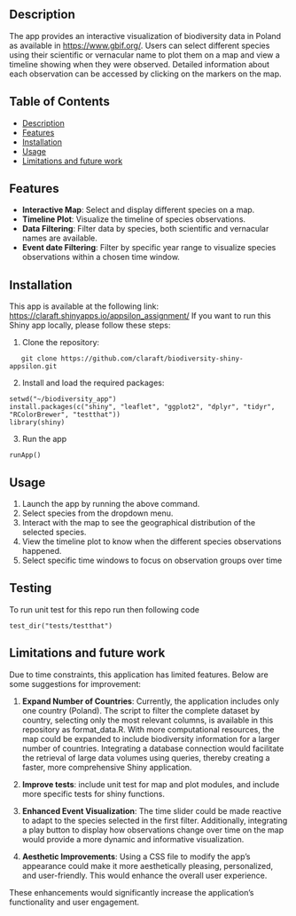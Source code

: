 ## Description

The app provides an interactive visualization of biodiversity data in
Poland as available in <https://www.gbif.org/>. Users can select
different species using their scientific or vernacular name to plot them
on a map and view a timeline showing when they were observed. Detailed
information about each observation can be accessed by clicking on the
markers on the map.

## Table of Contents

- [Description](#description)
- [Features](#features)
- [Installation](#installation)
- [Usage](#usage)
- [Limitations and future work](#limitations_and_future_work)

## Features

- **Interactive Map**: Select and display different species on a map.
- **Timeline Plot**: Visualize the timeline of species observations.
- **Data Filtering**: Filter data by species, both scientific and
  vernacular names are available.
- **Event date Filtering**: Filter by specific year range to visualize
  species observations within a chosen time window.

## Installation

This app is available at the following link: https://claraft.shinyapps.io/appsilon_assignment/
If you want to run this Shiny app locally, please follow these steps:

1.  Clone the repository:

<!-- -->

       git clone https://github.com/claraft/biodiversity-shiny-appsilon.git

2.  Install and load the required packages:

<!-- -->

    setwd("~/biodiversity_app")
    install.packages(c("shiny", "leaflet", "ggplot2", "dplyr", "tidyr", "RColorBrewer", "testthat"))
    library(shiny)

3.  Run the app

<!-- -->

    runApp()

## Usage

1.  Launch the app by running the above command.
2.  Select species from the dropdown menu.
3.  Interact with the map to see the geographical distribution of the
    selected species.
4.  View the timeline plot to know when the different species
    observations happened.
5.  Select specific time windows to focus on observation groups over
    time

## Testing

To run unit test for this repo run then following code

<!-- -->

    test_dir("tests/testthat")

## Limitations and future work

Due to time constraints, this application has limited features. Below
are some suggestions for improvement:

1.  **Expand Number of Countries**: Currently, the application includes
    only one country (Poland). The script to filter the complete dataset
    by country, selecting only the most relevant columns, is available
    in this repository as format_data.R. With more computational
    resources, the map could be expanded to include biodiversity
    information for a larger number of countries. Integrating a database
    connection would facilitate the retrieval of large data volumes
    using queries, thereby creating a faster, more comprehensive Shiny
    application.

2. **Improve tests**: include unit test for map and plot modules, and include more specific tests for shiny functions.

3.  **Enhanced Event Visualization**: The time slider could be made
    reactive to adapt to the species selected in the first filter.
    Additionally, integrating a play button to display how observations
    change over time on the map would provide a more dynamic and
    informative visualization.

4.  **Aesthetic Improvements**: Using a CSS file to modify the app’s
    appearance could make it more aesthetically pleasing, personalized,
    and user-friendly. This would enhance the overall user experience.

These enhancements would significantly increase the application’s
functionality and user engagement.
